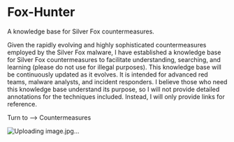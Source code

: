 # Fox-Hunter
A knowledge base for Silver Fox countermeasures.

Given the rapidly evolving and highly sophisticated countermeasures employed by the Silver Fox malware, I have established a knowledge base for Silver Fox countermeasures to facilitate understanding, searching, and learning (please do not use for illegal purposes). This knowledge base will be continuously updated as it evolves. It is intended for advanced red teams, malware analysts, and incident responders. I believe those who need this knowledge base understand its purpose, so I will not provide detailed annotations for the techniques included. Instead, I will only provide links for reference.

Turn to --> Countermeasures


![Uploading image.jpg…]()
